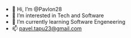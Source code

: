 - 👋 Hi, I’m @Pavlon28
- 👀 I’m interested in Tech and Software
- 🌱 I’m currently learning Software Engeneering
- 📫 pavel.tapu23@gmail.com
